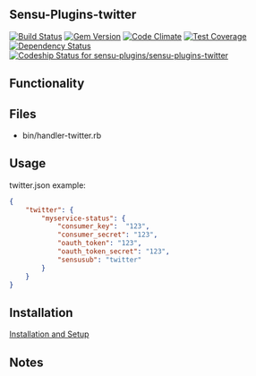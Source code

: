 ## Sensu-Plugins-twitter

[ ![Build Status](https://travis-ci.org/sensu-plugins/sensu-plugins-twitter.svg?branch=master)](https://travis-ci.org/sensu-plugins/sensu-plugins-twitter)
[![Gem Version](https://badge.fury.io/rb/sensu-plugins-twitter.svg)](http://badge.fury.io/rb/sensu-plugins-twitter)
[![Code Climate](https://codeclimate.com/github/sensu-plugins/sensu-plugins-twitter/badges/gpa.svg)](https://codeclimate.com/github/sensu-plugins/sensu-plugins-twitter)
[![Test Coverage](https://codeclimate.com/github/sensu-plugins/sensu-plugins-twitter/badges/coverage.svg)](https://codeclimate.com/github/sensu-plugins/sensu-plugins-twitter)
[![Dependency Status](https://gemnasium.com/sensu-plugins/sensu-plugins-twitter.svg)](https://gemnasium.com/sensu-plugins/sensu-plugins-twitter)
[![Codeship Status for sensu-plugins/sensu-plugins-twitter](https://codeship.com/projects/86fa90d0-e2db-0132-1c59-0e8782f5ebb8/status?branch=master)](https://codeship.com/projects/81583)

## Functionality

## Files
 * bin/handler-twitter.rb

## Usage

twitter.json example:

```json
{
    "twitter": {
        "myservice-status": {
            "consumer_key":  "123",
            "consumer_secret": "123",
            "oauth_token": "123",
            "oauth_token_secret": "123",
            "sensusub": "twitter"
        }
    }
}
```

## Installation

[Installation and Setup](http://sensu-plugins.io/docs/installation_instructions.html)


## Notes
